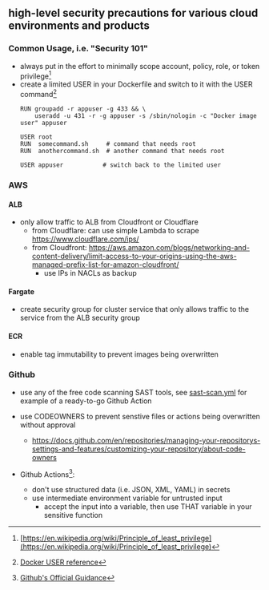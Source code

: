 ## high-level security precautions for various cloud environments and products

### Common Usage, i.e. "Security 101"
- always put in the effort to minimally scope account, policy, role, or token privilege[^1]
- create a limited USER in your Dockerfile and switch to it with the USER command[^2]
  ```docker
  RUN groupadd -r appuser -g 433 && \
      useradd -u 431 -r -g appuser -s /sbin/nologin -c "Docker image user" appuser
      
  USER root
  RUN  somecommand.sh     # command that needs root
  RUN  anothercommand.sh  # another command that needs root
  
  USER appuser           # switch back to the limited user
  ```

### AWS

#### ALB
- only allow traffic to ALB from Cloudfront or Cloudflare
  - from Cloudflare: can use simple Lambda to scrape https://www.cloudflare.com/ips/
  - from Cloudfront: https://aws.amazon.com/blogs/networking-and-content-delivery/limit-access-to-your-origins-using-the-aws-managed-prefix-list-for-amazon-cloudfront/
    - use IPs in NACLs as backup

#### Fargate 
- create security group for cluster service that only allows traffic to the service from the ALB security group

#### ECR
- enable tag immutability to prevent images being overwritten


### Github   

- use any of the free code scanning SAST tools, see [sast-scan.yml](https://github.com/x86txt/tipsntricks/blob/5d8a801a86b7777b6406e073e228a841cd0e3af2/samples/sast-scan.yml) for example of a ready-to-go Github Action
- use CODEOWNERS to prevent senstive files or actions being overwritten without approval  
  - https://docs.github.com/en/repositories/managing-your-repositorys-settings-and-features/customizing-your-repository/about-code-owners  

- Github Actions[^3]:  
  - don't use structured data (i.e. JSON, XML, YAML) in secrets
  - use intermediate environment variable for untrusted input
    - accept the input into a variable, then use THAT variable in your sensitive function

[^1]: [https://en.wikipedia.org/wiki/Principle_of_least_privilege](https://en.wikipedia.org/wiki/Principle_of_least_privilege)  
[^2]: [Docker USER reference](https://docs.docker.com/engine/reference/builder/#user)
[^3]: [Github's Official Guidance](https://docs.github.com/en/actions/security-guides/security-hardening-for-github-actions)
